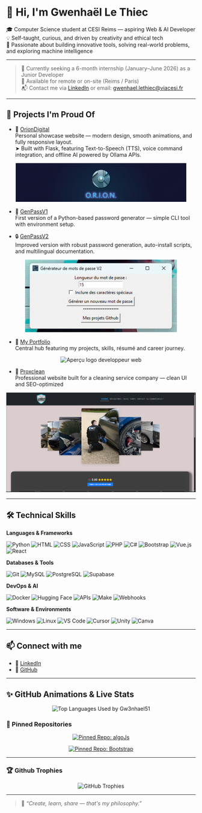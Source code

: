 # 👋 Hi, I'm Gwenhaël Le Thiec

🎓 Computer Science student at CESI Reims — aspiring Web & AI Developer  
💡 Self-taught, curious, and driven by creativity and ethical tech  
🧠 Passionate about building innovative tools, solving real-world problems, and exploring machine intelligence

---

> 🎯 Currently seeking a 6-month internship (January–June 2026) as a Junior Developer  
> 🏢 Available for remote or on-site (Reims / Paris)  
> 📬 Contact me via [LinkedIn](https://www.linkedin.com/in/gwenhael-le-thiec) or email: gwenhael.lethiec@viacesi.fr

---

## 🚀 Projects I'm Proud Of

- 🤖 [OrionDigital](https://oriondigital.tech)  
  Personal showcase website — modern design, smooth animations, and fully responsive layout.  
  ➤ Built with Flask, featuring Text-to-Speech (TTS), voice command integration, and offline AI powered by Ollama APIs.

<p align="center">
  <img src="./images/orion_banner.png" width="90%" alt="Aperçu bannière Orion">
</p>

- 🔐 [GenPassV1](https://github.com/Gw3nhael51/GenpassV1)  
  First version of a Python-based password generator — simple CLI tool with environment setup.

- 🔒 [GenPassV2](https://github.com/Gw3nhael51/GenpassV2)  
  Improved version with robust password generation, auto-install scripts, and multilingual documentation.

<p align="center">
  <img src="./images/screen.png" width="80%" alt="Aperçu GenPassV2">
</p>

- 🎨 [My Portfolio](https://myportfolio-by-swennsco.online)  
  Central hub featuring my projects, skills, résumé and career journey.

<p align="center">
  <img src="https://myportfolio-by-swennsco.online/Images/devweb.png" width="30%" alt="Aperçu logo developpeur web">
</p>

- 🧼 [Proxclean](https://proxclean.fr)  
  Professional website built for a cleaning service company — clean UI and SEO-optimized

<p align="center">
  <img src="./images/proxclean.png" width="100%" alt="Aperçu page index Proxclean.fr">
</p>

---

## 🛠️ Technical Skills

**Languages & Frameworks**

![Python](https://img.shields.io/badge/Python-3776AB?logo=python&logoColor=white)
![HTML](https://img.shields.io/badge/HTML5-E34F26?logo=html5&logoColor=white)
![CSS](https://img.shields.io/badge/CSS3-1572B6?logo=css3&logoColor=white)
![JavaScript](https://img.shields.io/badge/JavaScript-F7DF1E?logo=javascript&logoColor=black)
![PHP](https://img.shields.io/badge/PHP-777BB4?logo=php&logoColor=white)
![C#](https://img.shields.io/badge/C%23-239120?logo=csharp&logoColor=white)
![Bootstrap](https://img.shields.io/badge/Bootstrap-563D7C?logo=bootstrap&logoColor=white)
![Vue.js](https://img.shields.io/badge/Vue.js-35495E?logo=vue.js&logoColor=4FC08D)
![React](https://img.shields.io/badge/React-20232A?logo=react&logoColor=61DAFB)

**Databases & Tools**

![Git](https://img.shields.io/badge/Git-F05032?logo=git&logoColor=white)
![MySQL](https://img.shields.io/badge/MySQL-4479A1?logo=mysql&logoColor=white)
![PostgreSQL](https://img.shields.io/badge/PostgreSQL-336791?logo=postgresql&logoColor=white)
![Supabase](https://img.shields.io/badge/Supabase-3ECF8E?logo=supabase&logoColor=white)

**DevOps & AI**

![Docker](https://img.shields.io/badge/Docker-2496ED?logo=docker&logoColor=white)
![Hugging Face](https://img.shields.io/badge/HuggingFace-FCC624?logo=huggingface&logoColor=black)
![APIs](https://img.shields.io/badge/API-0052CC?logo=graphql&logoColor=white)
![Make](https://img.shields.io/badge/Make-000000?logo=make&logoColor=white)
![Webhooks](https://img.shields.io/badge/Webhooks-000000?logo=webhooks&logoColor=white)

**Software & Environments**

![Windows](https://img.shields.io/badge/Windows-0078D6?logo=windows&logoColor=white)
![Linux](https://img.shields.io/badge/Linux-FCC624?logo=linux&logoColor=black)
![VS Code](https://img.shields.io/badge/VS_Code-007ACC?logo=visual-studio-code&logoColor=white)
![Cursor](https://img.shields.io/badge/Cursor-000000?logo=cursor&logoColor=white)
![Unity](https://img.shields.io/badge/Unity-000000?logo=unity&logoColor=white)
![Canva](https://img.shields.io/badge/Canva-00C4CC?logo=canva&logoColor=white)

---

## 📫 Connect with me

- 🔗 [LinkedIn](https://www.linkedin.com/in/gwenhael-le-thiec)
- 🧠 [GitHub](https://github.com/Gw3nhael51)

---
## ✨ GitHub Animations & Live Stats

<p align="center">
  <img src="https://github-readme-stats.vercel.app/api/top-langs/?username=Gw3nhael51&layout=donut&theme=radical&hide_title=true" width="400" alt="Top Languages Used by Gw3nhael51" />
</p>

### 📌 Pinned Repositories

<p align="center">
  <a href="https://github.com/Gw3nhael51/algoJs">
    <img src="https://github-readme-stats.vercel.app/api/pin/?username=Gw3nhael51&repo=algoJs&theme=radical" alt="Pinned Repo: algoJs" width="400" />
  </a>
</p>

<p align="center">
  <a href="https://github.com/Gw3nhael51/bootstrap">
    <img src="https://github-readme-stats.vercel.app/api/pin/?username=Gw3nhael51&repo=bootstrap&theme=radical" alt="Pinned Repo: Bootstrap" width="400" />
  </a>
</p>

---

### 🏆 Github Trophies

<p align="center">
  <img src="https://github-profile-trophy.vercel.app/?username=Gw3nhael51&theme=radical&margin-w=15&margin-h=15&column=4" alt="GitHub Trophies" />
</p>

---

> 🧠 _“Create, learn, share — that's my philosophy.”_
